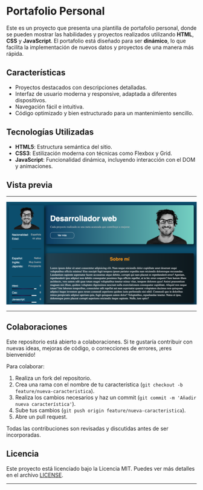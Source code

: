# Portafolio Personal

Este es un proyecto que presenta una plantilla de portafolio personal, donde se pueden mostrar las habilidades y proyectos realizados utilizando **HTML**, **CSS** y **JavaScript**. El portafolio está diseñado para ser **dinámico**, lo que facilita la implementación de nuevos datos y proyectos de una manera más rápida.

## Características

- Proyectos destacados con descripciones detalladas.
- Interfaz de usuario moderna y responsive, adaptada a diferentes dispositivos.
- Navegación fácil e intuitiva.
- Código optimizado y bien estructurado para un mantenimiento sencillo.

## Tecnologías Utilizadas

- **HTML5**: Estructura semántica del sitio.
- **CSS3**: Estilización moderna con técnicas como Flexbox y Grid.
- **JavaScript**: Funcionalidad dinámica, incluyendo interacción con el DOM y animaciones.

## Vista previa
---

![vista previa](/img/Porfolio-web.png)

---

## Colaboraciones

Este repositorio está abierto a colaboraciones. Si te gustaría contribuir con nuevas ideas, mejoras de código, o correcciones de errores, ¡eres bienvenido!

Para colaborar:

1. Realiza un fork del repositorio.
2. Crea una rama con el nombre de tu característica (`git checkout -b feature/nueva-caracteristica`).
3. Realiza los cambios necesarios y haz un commit (`git commit -m 'Añadir nueva característica'`).
4. Sube tus cambios (`git push origin feature/nueva-caracteristica`).
5. Abre un pull request.

Todas las contribuciones son revisadas y discutidas antes de ser incorporadas.

## Licencia

Este proyecto está licenciado bajo la Licencia MIT. Puedes ver más detalles en el archivo [LICENSE](./LICENSE).

---

